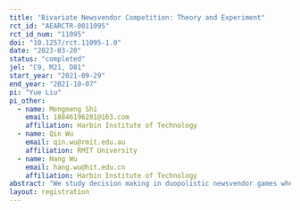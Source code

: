 ```yaml
---
title: "Bivariate Newsvendor Competition: Theory and Experiment"
rct_id: "AEARCTR-0011095"
rct_id_num: "11095"
doi: "10.1257/rct.11095-1.0"
date: "2023-03-20"
status: "completed"
jel: "C9, M21, D81"
start_year: "2021-09-29"
end_year: "2021-10-07"
pi: "Yue Liu"
pi_other:
  - name: Mengmeng Shi
    email: 18846196281@163.com
    affiliation: Harbin Institute of Technology
  - name: Qin Wu
    email: qin.wu@rmit.edu.au
    affiliation: RMIT University
  - name: Hang Wu
    email: hang.wu@hit.edu.cn
    affiliation: Harbin Institute of Technology
abstract: "We study decision making in duopolistic newsvendor games where two newsvendors compete over inventory and prices. The market has a fixed total demand size but uncertainty in demand allocation. One newsvendor receives high demand and the other low demand, determined either stochastically by chance or strategically by prices. Laboratory experiments are conducted to verify the theoretical predictions. "
layout: registration
---
```


